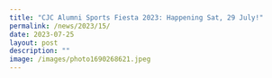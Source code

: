 ```yaml
---
title: "CJC Alumni Sports Fiesta 2023: Happening Sat, 29 July!"
permalink: /news/2023/15/
date: 2023-07-25
layout: post
description: ""
image: /images/photo1690268621.jpeg
---
```

